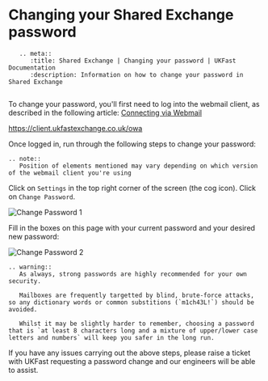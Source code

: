 # Changing your Shared Exchange password

```eval_rst
   .. meta::
      :title: Shared Exchange | Changing your password | UKFast Documentation
      :description: Information on how to change your password in Shared Exchange
      
```

To change your password, you'll first need to log into the webmail client, as described in the following article: [Connecting via Webmail](/desktop/sharedexchange/webmailconnect.html)

<https://client.ukfastexchange.co.uk/owa>

Once logged in, run through the following steps to change your password:

```eval_rst
.. note::
   Position of elements mentioned may vary depending on which version of the webmail client you're using
```

Click on `Settings` in the top right corner of the screen (the cog icon).
Click on `Change Password`.

![Change Password 1](files/shex_pass1.png)

Fill in the boxes on this page with your current password and your desired new password:

![Change Password 2](files/shex_pass2.png)

```eval_rst
.. warning::
   As always, strong passwords are highly recommended for your own security.

   Mailboxes are frequently targetted by blind, brute-force attacks, so any dictionary words or common substitions (`m1ch43L!`) should be avoided.

   Whilst it may be slightly harder to remember, choosing a password that is `at least 8 characters long and a mixture of upper/lower case letters and numbers` will keep you safer in the long run.
```

If you have any issues carrying out the above steps, please raise a ticket with UKFast requesting a password change and our engineers will be able to assist.
